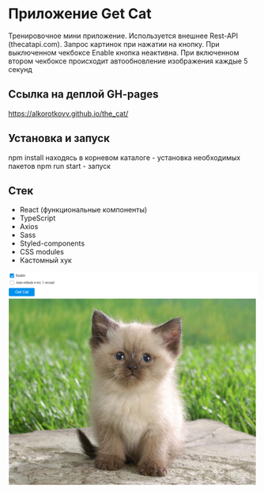 # Приложение Get Cat
Тренировочное мини приложение. Используется внешнее Rest-API (thecatapi.com). Запрос картинок при нажатии на кнопку. При выключенном чекбоксе Enable кнопка неактивна. При включенном втором чекбоксе происходит автообновление изображения каждые 5 секунд

## Ссылка на деплой GH-pages
https://alkorotkovv.github.io/the_cat/

## Установка и запуск

npm install находясь в корневом каталоге - установка необходимых пакетов
npm run start - запуск

## Стек
- React (функциональные компоненты)
- TypeScript
- Axios
- Sass
- Styled-components
- CSS modules
- Кастомный хук

![alt text](img/1.png)